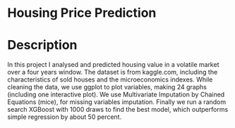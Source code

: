 # Housing Price Prediction 
# Description
In this project I analysed and predicted housing value in a volatile market over a four years window. The dataset is from kaggle.com, including the characteristics of sold houses and the microeconomics indexes. While cleaning the data, we use ggplot to plot variables, making 24 graphs (including one interactive plot). We use Multivariate Imputation by Chained Equations (mice), for missing variables imputation. Finally we run a random search XGBoost with 1000 draws to find the best model, which outperforms simple regression by about 50 percent.
